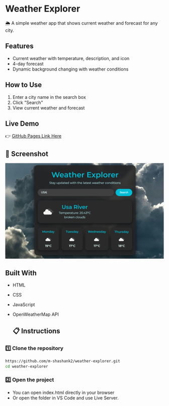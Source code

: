 # Weather Explorer

🌦️ A simple weather app that shows current weather and forecast for any city.

## Features

- Current weather with temperature, description, and icon
- 4-day forecast
- Dynamic background changing with weather conditions

## How to Use

1. Enter a city name in the search box
2. Click "Search"
3. View current weather and forecast
   

## Live Demo

👉 [GitHub Pages Link Here](https://m-shashank2.github.io/weather-explorer/)

## 📸 Screenshot

![Weather Explorer Screenshot](https://github.com/m-shashank2/weather-explorer/blob/main/WEATHERAPP.png)


## Built With

- HTML
- CSS
- JavaScript
- OpenWeatherMap API

  ## 📋 Instructions

### 1️⃣ Clone the repository

```bash
https://github.com/m-shashank2/weather-explorer.git
cd weather-explorer
```

### 2️⃣ Open the project
- You can open index.html directly in your browser
- Or open the folder in VS Code and use Live Server.
